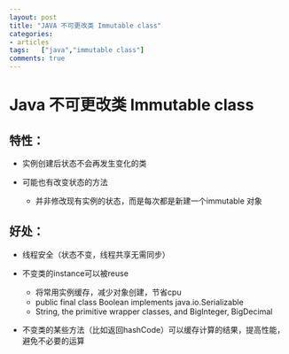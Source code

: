 ```yaml
---
layout: post
title: "JAVA 不可更改类 Immutable class"
categories:
- articles
tags:   ["java","immutable class"]
comments: true
---
```


# Java 不可更改类 Immutable class

## 特性：

   * 实例创建后状态不会再发生变化的类

   * 可能也有改变状态的方法

      * 并非修改现有实例的状态，而是每次都是新建一个immutable 对象
	

## 好处：
- 线程安全（状态不变，线程共享无需同步）
- 不变类的instance可以被reuse
   	- 将常用实例缓存，减少对象创建，节省cpu
    - public final class Boolean implements java.io.Serializable 
    - String, the primitive wrapper classes, and BigInteger, BigDecimal

- 不变类的某些方法（比如返回hashCode）可以缓存计算的结果，提高性能，避免不必要的运算

